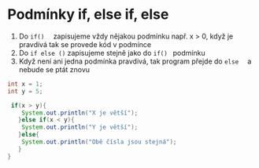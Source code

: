 # Podmínky if, else if, else

1) Do  ```if()  ``` zapisujeme vždy nějakou podmínku např. x > 0, když je pravdivá tak se provede kód v podmínce
2) Do ``` if else () ``` zapisujeme stejně jako do  ```if() ``` podmínku
3) Když není ani jedna podmínka pravdivá, tak program přejde do  ```else  ``` a nebude se ptát znovu

```java
int x = 1;
int y = 5;

 if(x > y){
    System.out.println("X je větší");
   }else if(x < y){
    System.out.println("Y je větší");
   }else{
    System.out.println("Obě čísla jsou stejná");
   }
}
 ```

